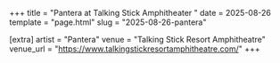 +++
title = "Pantera at Talking Stick Amphitheater "
date = 2025-08-26
template = "page.html"
slug = "2025-08-26-pantera"

[extra]
artist = "Pantera"
venue = "Talking Stick Resort Amphitheatre"
venue_url = "https://www.talkingstickresortamphitheatre.com/"
+++
